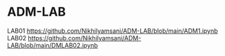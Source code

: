 # ADM-LAB
LAB01 https://github.com/Nikhilyamsani/ADM-LAB/blob/main/ADM1.ipynb
LAB02 https://github.com/Nikhilyamsani/ADM-LAB/blob/main/DMLAB02.ipynb
